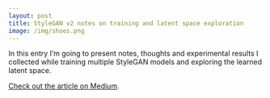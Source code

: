 ```yaml
---
layout: post
title: StyleGAN v2 notes on training and latent space exploration
image: /img/shoes.png
---
```


In this entry I’m going to present notes, thoughts and experimental results I collected while training multiple StyleGAN models and exploring the learned latent space.

[Check out the article on Medium](https://towardsdatascience.com/stylegan-v2-notes-on-training-and-latent-space-exploration-e51cf96584b3?source=friends_link).

